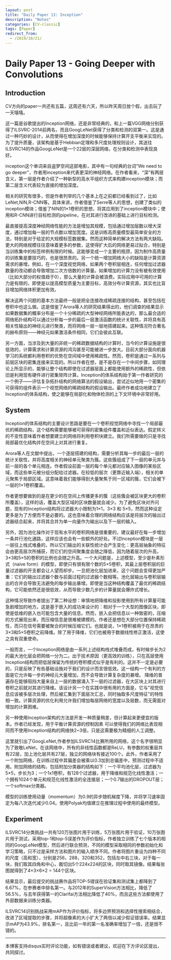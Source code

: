 ```yaml
---
layout: post
title: "Daily Paper 13: Inception"
description: "Notes"
categories: [CV-classic]
tags: [Paper]
redirect_from:
  - /2019/10/21/
---
```


# Daily Paper 13 - Going Deeper with Convolutions  

## Introduction  

CV方向的paper一共还有五篇，这周还有六天，所以昨天周日放个假，出去玩了一天嘻嘻。  

这一篇是谷歌提出的Inception网络，还是非常经典的，和上一篇VGG网络分别获得了ILSVRC-2014前两名，而且GoogLeNet获得了分类和检测的双第一。这是通过一种巧妙的设计，从而使得在增加深度的时候能够保持计算开支平衡来实现的。为了提升质量，该架构是基于Hebbian定理和多尺度处理规则设计，其送往ILSVRC14的作品GoogLeNet是一个22层的深层网络，在分类和检测中表现良好。  

inception这个单词来自盗梦空间这部电影，其中有一句经典的台词“We need to go deeper”，作者用inception来代表更深的神经网络。在作者看来，“深”有两层含义，第一层是作者介绍了一种新型的高水平组织方式来构建inception模块；而第二层含义代表较为直接的增加深度。  

相关的研究有很多，但是作者列举的几个基本上在之前都已经看到过了，比如LeNet,NIN,R-CNN等。具体来讲，作者借鉴了Serre等人的思想，创建了类似的inception模块；借鉴了NIN的1×1卷积的思想，将其应用到了inception模块中；使用和R-CNN进行目标检测的pipeline，在对其进行改进的基础上进行目标检测。  

最直接提高深度神经网络性能的方法是增加其规模，包括通过增加层数以增大深度，通过增加每一层的节点数以增加宽度。这是训练高质量模型最简单安全的方法，特别是对于给定的大规模标签数据集。然而这种简单的解决方法有两大缺陷。更大的网络规模往往意味着更多的参数，这使得扩大后的网络更易过拟合，特别是当训练集中的标签样例有限的时候。这能够变成一个主要的瓶颈，因为制作高质量的训练集是要技巧的，也是很昂贵的。另一个统一增加网络大小的缺陷是计算资源需求的暴增。例如，在一个深度视觉网络，如果两个卷积层相连，任何增加过滤器数量的改动都会导致增加二次方倍数的计算量。如果增加的计算力没有被有效使用（比如大部分的权值趋于0），那么大量的计算会被浪费。实际应用中可用的计算力是有限的，即使是以提高模型质量为主要目标，高效分布计算资源，其实也比盲目增加网络体积更加有效。  

解决这两个问题的基本方法最终一般是把全连接改成稀疏连接的结构，甚至包括在卷积中也这么做。这是借鉴了Arora等人的研究结果得出的，他们调查的结果显示如果数据集的概率分布是一个十分稀疏的大型神经网络所能表达的，那么最合适的网络拓扑结构可以通过分析每一步的最后一层激活函数的统计关联性，并将具有高相关性输出的神经元进行聚类，而将网络一层一层地搭建起来。这种情况符合著名的赫布原则——神经元如果激活条件相同，它们会彼此互联。  

另一方面，当涉及到大量的非统一的稀疏数据结构的计算时，当今的计算设施是很低效的，计算需求和计算资源的鸿沟甚至可能被进一步放大。目前大部分面向机器学习的系统都利用卷积的优势在空间域中使用稀疏性。然而，卷积是通过一系列与前层区块的密集连接来实现的。所以作者在想，是不是存在一个中间步骤，如同理论上所显示的，能够让整个结构即使在过滤器层面上都能使用额外的稀疏性，但依旧是利用现有硬件进行密集矩阵计算。Inception的体系结构始于第一作者研究的一个例子——评估复杂拓扑结构的网络算法的假设输出，尝试近似地用一个密集的可获得的组件表示一个视觉网络的稀疏结构的假设输出。最终作者成功地建立了Inception的体系结构，使之能够在局部化和物体检测的上下文环境中非常好用。  

## System  

Inception的体系结构的主要设计思路是要在一个卷积视觉网络中寻找一个局部最优的稀疏结构，这个结构需要能够被可获得的密集组件覆盖和近似表达。假定转义的不变性意味着作者想要建立的网络将利用卷积块建立。我们所需要做的只是寻找局部最优化结构并在空间上对其进行重复。  

Arora等人在文献中提出，一个逐层搭建的结构，需要分析其每一步的最后一层的统计关联性，并将高度相关的神经单元聚类为簇。这些簇组成了下一层的单元并与前一层的各个单元相连。作者假设前面一层的每个单元都对应输入图像的某些区域，而这些单元被分组分配给过滤器。在较低的层次（更靠近输入端），相关的单元聚焦于局部区域。这意味着我们能够得到大量聚焦于同一区域的簇，它们会被下一层的1×1卷积覆盖。  

作者更想要做到的是在更少的在空间上传播更多的簇（这些簇会被区块更大的卷积所覆盖），这样的话，覆盖大型区域的区块数量就会减少。为了避免区块对齐问题，现有的Inception结构将过滤器大小限制为1×1，3×3 和 5×5，然而这种设定更多是为了方便而不是必要的。这也意味着合理的网络结构应该是将层次的输出过滤器结合起来，并将其合并为单一向量作为输出以及下一层的输入。  

另外，因为池化操作对于现有水平的卷积网络是很重要的，建议最好在每一步增加一条并行池化通路，这样应该也会有一些额外的好处。不过Inception模块是一层一层往上栈式堆叠的，所以它们输出的关联性统计会产生变化：更高层抽象的特征会由更高层次所捕获，而它们的空间聚集度会随之降低，因为随着层次的升高，3×3和5×5的卷积的比例也会随之升高。一个大问题是，上述模型，至少是朴素形式（naive form）的模型，即使只有很有限个数的5×5卷积，其最上层卷积层的巨量过滤器的开支都会让人望而却步。一旦把池化层加进来，这个问题会变得更加严重：它们的输出过滤器个数与前面过程的过滤器个数相等。池化层输出与卷积层输出的合并会导致无法避免的每步输出暴增。即使是当这种结构覆盖了最优的稀疏结构，它可能依然还是很低效，从而导致少数几步的计算量就会爆炸式增长。  

这种情况导致作者提出了第二种设想：审慎地把降维和投影使用到所有计算量可能急剧增加的地方。这是基于嵌入的成功来设计的：相对于一个大型的图像区块，即使是低维的嵌入也可能包含大量的信息。然而，嵌入会把信息以一种致密的，压缩的方式展现出来，而压缩信息是很难被建模的。作者还是想在大部分位置保持稀疏性，而只在信号需要被聚合的时候压缩它们。也就是说，1×1卷积被用于在昂贵的3×3和5×5卷积之前降维。除了用于降维，它们也被用于数据线性修正激活，这使之具有双重使命。  

一般而言，一个Inception网络是由一系列上述结构栈式堆叠而成，有时候步长为2的最大池化层会把网络一分为二。出于技术原因（更高效的训练），只在高层使用Inception结构而把低层保留为传统的卷积模式似乎是有利的。这并不一定是必要的，只是反映了有些基础设施对于我们的设计而言很低效。这一结构一个有利的方面是它允许每一步的神经元大量增加，而不会导致计算复杂度的暴增。 降维的普遍存在能够阻挡大量来自上一层的数据涌入下一层的过滤器，在大区块上对其进行卷积之前就对其进行降维。该设计另一个在实践中很有用的方面是，它与"视觉信息应该被多层次处理，然后被汇集到下面层次汇总，同时抽取多尺度特征"的特性相一致。计算资源的优化利用允许我们增加每层网络的宽度以及层数，而无需面对增加的计算困难。  

另一种使用Inception架构的方法是开发一种质量稍差，但计算起来更便宜的版本。作者已经发现，用于平衡计算资源的控制因素 可以使得我们的网络比表现相同而不使用Inception结构的网络快2~3倍，只是这需要极为精细的人工调整。  

这里就引出了GoogLeNet,作者参加ILSVRC14比赛所用的网络，这个名字很明显为了致敬LeNet，在该网络中，所有的非线性函数都是ReLU，有参数的权重层共有22层，加上池化层共有27层，独立的网络块有接近100个。此外，作者采用了一个附加网络，在训练过程中其偏差会被乘以0.3加到总偏差中，预测过程中不适用。附加网络的结构，包括附加分类器的结构如下：一个平均池化层，过滤器为5×5，步长为3；一个1x1卷积，有128个过滤器，用于降维和规范化线性激活；一个拥有1024个单元和规范化线性激活的全连接层；一个0.7输出的DROPOUT层；一个softmax分类器。  

模型的训练使用动量（momentum）为0.9的异步随机梯度下降，并将学习速率固定为每八次迭代减少0.04。使用Polyak均值建立在推理过程中使用的最终模型。  

## Experiment  

ILSVRC14分类挑战一共有120万张图片用于训练，5万张图片用于验证，10万张图片用于测试，采用top-1和top-5误差作为评价指标，作者独立训练了七个版本的相同的GoogLeNet模型，然后进行联合预测，不同的模型采取相同的参数初始化和学习策略，只不过是采样方法和图片的输入顺序不同。作者将图片重设为四种不同的尺度（高和宽），分别是256，288，320和352，包括左中右三块，对于每一块，我们取其四角和中心，裁切出5个224x224的区块，同时取其镜像。结果每张图就得到了4×3×6×2 = 144个区块。  

结果显示，最后提交的挑战赛作品将TOP-5错误在验证集和测试集上都降到了6.67%，在参赛者中排名第一。与2012年的SuperVision方法相比，降低了56.5%，与去年获得第一的Clarifai方法相比降低了40%，而且这些方法都使用了外部数据来训练分类器。  

ILSVRC14识别挑战采用mAP作为评价指标，将多边界预测和选择性搜索相结合，改进了区域提取的步骤，并将超像素的大小扩大了两倍以减少假证错误率。结果显示mAP为43.9%，排名第一，且比前一年的第一名准确率增加了一倍，还是很不错的。  


---
本博客支持disqus实时评论功能，如有错误或者建议，欢迎在下方评论区提出，共同探讨。  

